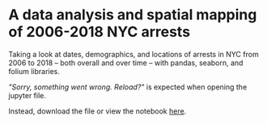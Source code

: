 # A data analysis and spatial mapping of 2006-2018 NYC arrests
 
Taking a look at dates, demographics, and locations of arrests in NYC from 2006 to 2018 – both overall and over time – with pandas, seaborn, and folium libraries.

*"Sorry, something went wrong. Reload?"* is expected when opening the jupyter file.

Instead, download the file or view the notebook [here](https://nbviewer.jupyter.org/github/anthonyxiang1/nyc-arrests/blob/master/Arrests2.ipynb).
